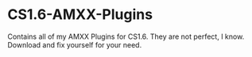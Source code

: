 # CS1.6-AMXX-Plugins
Contains all of my AMXX Plugins for CS1.6. They are not perfect, I know. Download and fix yourself for your need.
